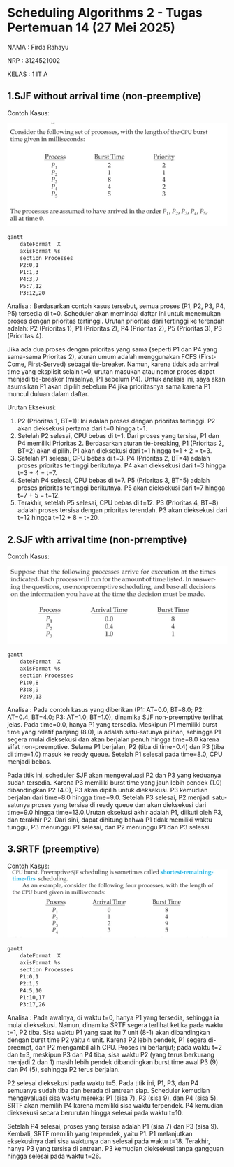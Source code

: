 # Scheduling Algorithms 2 - Tugas Pertemuan 14 (27 Mei 2025)

NAMA : Firda Rahayu

NRP : 3124521002

KELAS : 1 IT A

## 1.SJF without arrival time (non-preemptive)

Contoh Kasus:

![Gambar teks editor VS Code](img/sjf1.jpeg)

```mermaid
gantt
    dateFormat  X
    axisFormat %s
    section Processes
    P2:0,1
    P1:1,3
    P4:3,7
    P5:7,12
    P3:12,20
```

Analisa : Berdasarkan contoh kasus tersebut, semua proses (P1, P2, P3, P4, P5) tersedia di t=0. Scheduler akan memindai daftar ini untuk menemukan proses dengan prioritas tertinggi. Urutan prioritas dari tertinggi ke terendah adalah: P2 (Prioritas 1), P1 (Prioritas 2), P4 (Prioritas 2), P5 (Prioritas 3), P3 (Prioritas 4).

Jika ada dua proses dengan prioritas yang sama (seperti P1 dan P4 yang sama-sama Prioritas 2), aturan umum adalah menggunakan FCFS (First-Come, First-Served) sebagai tie-breaker. Namun, karena tidak ada arrival time yang eksplisit selain t=0, urutan masukan atau nomor proses dapat menjadi tie-breaker (misalnya, P1 sebelum P4). Untuk analisis ini, saya akan asumsikan P1 akan dipilih sebelum P4 jika prioritasnya sama karena P1 muncul duluan dalam daftar.

Urutan Eksekusi:

1. P2 (Prioritas 1, BT=1): Ini adalah proses dengan prioritas tertinggi. P2 akan dieksekusi pertama dari t=0 hingga t=1.
2. Setelah P2 selesai, CPU bebas di t=1. Dari proses yang tersisa, P1 dan P4 memiliki Prioritas 2. Berdasarkan aturan tie-breaking, P1 (Prioritas 2, BT=2) akan dipilih. P1 akan dieksekusi dari t=1 hingga t=1 + 2 = t=3.
3. Setelah P1 selesai, CPU bebas di t=3. P4 (Prioritas 2, BT=4) adalah proses prioritas tertinggi berikutnya. P4 akan dieksekusi dari t=3 hingga t=3 + 4 = t=7.
4. Setelah P4 selesai, CPU bebas di t=7. P5 (Prioritas 3, BT=5) adalah proses prioritas tertinggi berikutnya. P5 akan dieksekusi dari t=7 hingga t=7 + 5 = t=12.
5. Terakhir, setelah P5 selesai, CPU bebas di t=12. P3 (Prioritas 4, BT=8) adalah proses tersisa dengan prioritas terendah. P3 akan dieksekusi dari t=12 hingga t=12 + 8 = t=20.

## 2.SJF with arrival time (non-prremptive)

Contoh Kasus: 

![Gambar teks editor VS Code](img/sjf2.jpeg)

```mermaid
gantt
    dateFormat  X
    axisFormat %s
    section Processes
    P1:0,8
    P3:8,9
    P2:9,13
```

Analisa :  Pada contoh kasus yang diberikan (P1: AT=0.0, BT=8.0; P2: AT=0.4, BT=4.0; P3: AT=1.0, BT=1.0), dinamika SJF non-preemptive terlihat jelas. Pada time=0.0, hanya P1 yang tersedia. Meskipun P1 memiliki burst time yang relatif panjang (8.0), ia adalah satu-satunya pilihan, sehingga P1 segera mulai dieksekusi dan akan berjalan penuh hingga time=8.0 karena sifat non-preemptive. Selama P1 berjalan, P2 (tiba di time=0.4) dan P3 (tiba di time=1.0) masuk ke ready queue. Setelah P1 selesai pada time=8.0, CPU menjadi bebas. 

Pada titik ini, scheduler SJF akan mengevaluasi P2 dan P3 yang keduanya sudah tersedia. Karena P3 memiliki burst time yang jauh lebih pendek (1.0) dibandingkan P2 (4.0), P3 akan dipilih untuk dieksekusi. P3 kemudian berjalan dari time=8.0 hingga time=9.0. Setelah P3 selesai, P2 menjadi satu-satunya proses yang tersisa di ready queue dan akan dieksekusi dari time=9.0 hingga time=13.0.Urutan eksekusi akhir adalah P1, diikuti oleh P3, dan terakhir P2. Dari sini, dapat dihitung bahwa P1 tidak memiliki waktu tunggu, P3 menunggu P1 selesai, dan P2 menunggu P1 dan P3 selesai. 

## 3.SRTF (preemptive) 

Contoh Kasus:
![Gambar teks editor VS Code](img/kasus_srtf.jpeg)

```mermaid
gantt
    dateFormat  X
    axisFormat %s
    section Processes
    P1:0,1
    P2:1,5
    P4:5,10
    P1:10,17
    P3:17,26
```

Analisa : Pada awalnya, di waktu t=0, hanya P1 yang tersedia, sehingga ia mulai dieksekusi. Namun, dinamika SRTF segera terlihat ketika pada waktu t=1, P2 tiba. Sisa waktu P1 yang saat itu 7 unit (8-1) akan dibandingkan dengan burst time P2 yaitu 4 unit. Karena P2 lebih pendek, P1 segera di-preempt, dan P2 mengambil alih CPU. Proses ini berlanjut; pada waktu t=2 dan t=3, meskipun P3 dan P4 tiba, sisa waktu P2 (yang terus berkurang menjadi 2 dan 1) masih lebih pendek dibandingkan burst time awal P3 (9) dan P4 (5), sehingga P2 terus berjalan.

P2 selesai dieksekusi pada waktu t=5. Pada titik ini, P1, P3, dan P4 semuanya sudah tiba dan berada di antrean siap. Scheduler kemudian mengevaluasi sisa waktu mereka: P1 (sisa 7), P3 (sisa 9), dan P4 (sisa 5). SRTF akan memilih P4 karena memiliki sisa waktu terpendek. P4 kemudian dieksekusi secara berurutan hingga selesai pada waktu t=10.

Setelah P4 selesai, proses yang tersisa adalah P1 (sisa 7) dan P3 (sisa 9). Kembali, SRTF memilih yang terpendek, yaitu P1. P1 melanjutkan eksekusinya dari sisa waktunya dan selesai pada waktu t=18. Terakhir, hanya P3 yang tersisa di antrean. P3 kemudian dieksekusi tanpa gangguan hingga selesai pada waktu t=26.